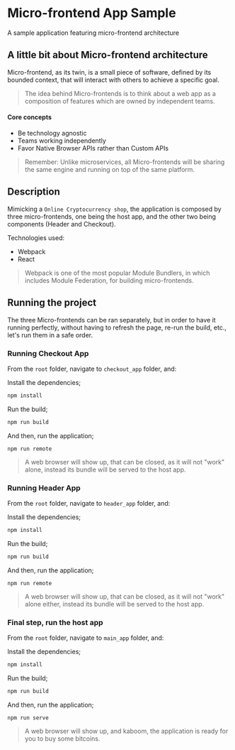 # Micro-frontend App Sample
A sample application featuring micro-frontend architecture

## A little bit about Micro-frontend architecture
Micro-frontend, as its twin, is a small piece of software, defined by its bounded context, that will interact with others to achieve a specific goal.

>The idea behind Micro-frontends is to think about a web app as a composition of features which are owned by independent teams. 

#### Core concepts
- Be technology agnostic
- Teams working independently
- Favor Native Browser APIs rather than Custom APIs

> Remember: Unlike microservices, all Micro-frontends will be sharing the same engine and running on top of the same platform.

## Description
Mimicking a `Online Cryptocurrency shop`, the application is composed by three micro-frontends, one being the host app, and the other two being components (Header and Checkout).

Technologies used:
- Webpack
- React

> Webpack is one of the most popular Module Bundlers, in which includes Module Federation, for building micro-frontends.

## Running the project

The three Micro-frontends can be ran separately, but in order to have it running perfectly, without having to refresh the page, re-run the build, etc., let's run them in a safe order.

### Running Checkout App

From the `root` folder, navigate to `checkout_app` folder, and:

Install the dependencies;
````bash
npm install
````

Run the build;
````bash
npm run build
````

And then, run the application;
````
npm run remote
````

> A web browser will show up, that can be closed, as it will not "work" alone, instead its bundle will be served to the host app.

### Running Header App

From the `root` folder, navigate to `header_app` folder, and:

Install the dependencies;
````bash
npm install
````

Run the build;
````bash
npm run build
````

And then, run the application;
````
npm run remote
````

> A web browser will show up, that can be closed, as it will not "work" alone either, instead its bundle will be served to the host app.

### Final step, run the host app

From the `root` folder, navigate to `main_app` folder, and:

Install the dependencies;
````bash
npm install
````

Run the build;
````bash
npm run build
````

And then, run the application;
````
npm run serve
````

> A web browser will show up, and kaboom, the application is ready for you to buy some bitcoins.
